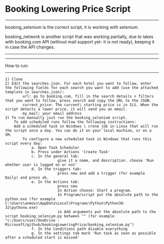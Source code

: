 # Booking Lowering Price Script

************************************************************************************************************************************************************************************
booking_selenium is the correct script, it is working with selenium.

booking_network is another script that was working partially, due to lakes with booking.com API (without mail support yet- it is not ready), keeping it in case the API changes. 
************************************************************************************************************************************************************************************


***********************************************************************
How to run:
***********************************************************************

    1) Clone
    2) Edit the searches.json. For each hotel you want to follow, enter the following fields for each search you want to add (use the attached template in searches.json):
            url: go to booking.com, fill in the search details + filters that you want to follow, press search and copy the URL to the JSON.
            current_price: The current\ starting price is in ILS. When the script detects a lower price, it will send you an email.
            my_mail: your email address
    3) To run manually just run the booking_selenium script.
        To add scheduled runs follow the following instructions:
        Add a scheduled task in Windows \ crone job in Linux that will run the script once a day. You can do it on your local machine, or on a VM.
            To configure a new scheduled task in Windows that runs this script every day:
                a. Open Task Scheduler
                b. Press under Actions 'Create Task'
                c. In the general tab: 
                            give it a name, and description. choose 'Run whether user is logged on or not'
                d. In the triggers tab:
                            press new and add a trigger (for example Daily) and press ok.
                e. In the Actions tab:
                            press new 
                            In Action choose: Start a program. 
                            In Program/script put the absolute path to the python.exe (for example C:\Users\anmoss\AppData\Local\Programs\Python\Python38-                                                                                                32\pythonw.exe)
                            in Add arguments put the absolute path to the script booking_seleniym.py between "" (for example "c:/Users/user/OneDrive -                                                                                         Microsoft/github/bookingLoweringPrice/booking_selenium.py")
                f. In the Conditions path disable everything
                g. In the settings tab mark 'Run task as soon as possible after a scheduled start is missed'

